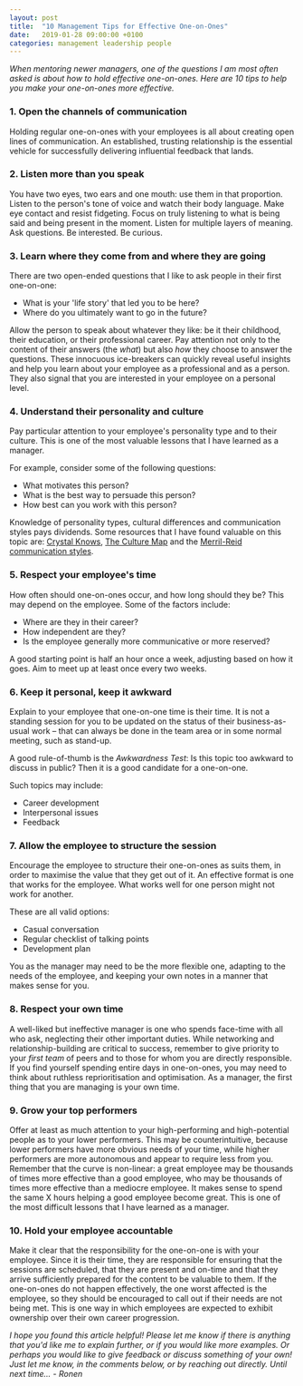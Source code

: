 ```yaml
---
layout: post
title:  "10 Management Tips for Effective One-on-Ones"
date:   2019-01-28 09:00:00 +0100
categories: management leadership people
---
```


*When mentoring newer managers, one of the questions I am most often asked is about how to hold effective one-on-ones. Here are 10 tips to help you make your one-on-ones more effective.*

### 1. Open the channels of communication

Holding regular one-on-ones with your employees is all about creating open lines of communication. An established, trusting relationship is the essential vehicle for successfully delivering influential feedback that lands.

### 2. Listen more than you speak

You have two eyes, two ears and one mouth: use them in that proportion. Listen to the person's tone of voice and watch their body language. Make eye contact and resist fidgeting. Focus on truly listening to what is being said and being present in the moment. Listen for multiple layers of meaning. Ask questions. Be interested. Be curious.

### 3. Learn where they come from and where they are going

There are two open-ended questions that I like to ask people in their first one-on-one:

* What is your 'life story' that led you to be here?
* Where do you ultimately want to go in the future?

Allow the person to speak about whatever they like: be it their childhood, their education, or their professional career. Pay attention not only to the content of their answers (the *what*) but also *how* they choose to answer the questions. These innocuous ice-breakers can quickly reveal useful insights and help you learn about your employee as a professional and as a person. They also signal that you are interested in your employee on a personal level.

### 4. Understand their personality and culture

Pay particular attention to your employee's personality type and to their culture. This is one of the most valuable lessons that I have learned as a manager.

For example, consider some of the following questions:

* What motivates this person?
* What is the best way to persuade this person?
* How best can you work with this person?

Knowledge of personality types, cultural differences and communication styles pays dividends. Some resources that I have found valuable on this topic are: [Crystal Knows](https://crystalknows.com), [The Culture Map](https://www.amazon.com/Culture-Map-INTL-ED-Decoding-ebook/dp/B06XCJ125R) and the [Merril-Reid communication styles](http://www.ucd.ie/t4cms/Personality%20Categories.pdf).

### 5. Respect your employee's time

How often should one-on-ones occur, and how long should they be? This may depend on the employee. Some of the factors include:

* Where are they in their career?
* How independent are they?
* Is the employee generally more communicative or more reserved?

A good starting point is half an hour once a week, adjusting based on how it goes. Aim to meet up at least once every two weeks.

### 6. Keep it personal, keep it awkward

Explain to your employee that one-on-one time is their time. It is not a standing session for you to be updated on the status of their business-as-usual work – that can always be done in the team area or in some normal meeting, such as stand-up.

A good rule-of-thumb is the *Awkwardness Test*: Is this topic too awkward to discuss in public? Then it is a good candidate for a one-on-one.

Such topics may include:

* Career development
* Interpersonal issues
* Feedback

### 7. Allow the employee to structure the session

Encourage the employee to structure their one-on-ones as suits them, in order to maximise the value that they get out of it. An effective format is one that works for the employee. What works well for one person might not work for another.

These are all valid options:

* Casual conversation
* Regular checklist of talking points
* Development plan

You as the manager may need to be the more flexible one, adapting to the needs of the employee, and keeping your own notes in a manner that makes sense for you.

### 8. Respect your own time

A well-liked but ineffective manager is one who spends face-time with all who ask, neglecting their other important duties. While networking and relationship-building are critical to success, remember to give priority to your *first team* of peers and to those for whom you are directly responsible. If you find yourself spending entire days in one-on-ones, you may need to think about ruthless reprioritisation and optimisation. As a manager, the first thing that you are managing is your own time.

### 9. Grow your top performers

Offer at least as much attention to your high-performing and high-potential people as to your lower performers. This may be counterintuitive, because lower performers have more obvious needs of your time, while higher performers are more autonomous and appear to require less from you. Remember that the curve is non-linear: a great employee may be thousands of times more effective than a good employee, who may be thousands of times more effective than a mediocre employee. It makes sense to spend the same X hours helping a good employee become great. This is one of the most difficult lessons that I have learned as a manager.

### 10. Hold your employee accountable

Make it clear that the responsibility for the one-on-one is with your employee. Since it is their time, they are responsible for ensuring that the sessions are scheduled, that they are present and on-time and that they arrive sufficiently prepared for the content to be valuable to them. If the one-on-ones do not happen effectively, the one worst affected is the employee, so they should be encouraged to call out if their needs are not being met. This is one way in which employees are expected to exhibit ownership over their own career progression.

*I hope you found this article helpful! Please let me know if there is anything that you'd like me to explain further, or if you would like more examples. Or perhaps you would like to give feedback or discuss something of your own! Just let me know, in the comments below, or by reaching out directly. Until next time... - Ronen*

